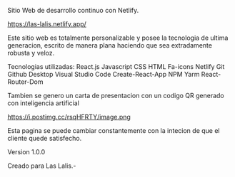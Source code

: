Sitio Web de desarrollo continuo con Netlify.

https://las-lalis.netlify.app/

Este sitio web es totalmente personalizable y posee la tecnologia de ultima generacion, escrito de manera plana haciendo que sea extradamente robusta y veloz.

Tecnologias utilizadas:
React.js
Javascript
CSS
HTML
Fa-icons
Netlify
Git
Github Desktop
Visual Studio Code
Create-React-App
NPM
Yarm
React-Router-Dom

Tambien se genero un carta de presentacion con un codigo QR generado con inteligencia artificial

https://i.postimg.cc/rsqHFRTY/image.png

Esta pagina se puede cambiar constantemente con la intecion de que el cliente quede satisfecho.

Version 1.0.0

Creado para Las Lalis.-
